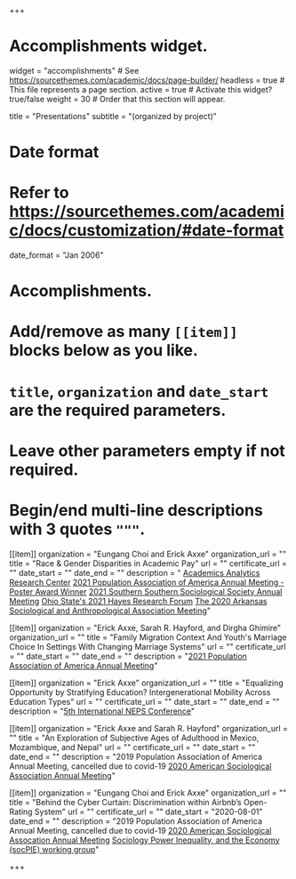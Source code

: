 +++
# Accomplishments widget.
widget = "accomplishments"  # See https://sourcethemes.com/academic/docs/page-builder/
headless = true  # This file represents a page section.
active = true  # Activate this widget? true/false
weight = 30  # Order that this section will appear.

title = "Presentations"
subtitle = "(organized by project)"

# Date format
#   Refer to https://sourcethemes.com/academic/docs/customization/#date-format
date_format = "Jan 2006"

# Accomplishments.
#   Add/remove as many `[[item]]` blocks below as you like.
#   `title`, `organization` and `date_start` are the required parameters.
#   Leave other parameters empty if not required.
#   Begin/end multi-line descriptions with 3 quotes `"""`.

[[item]]
  organization = "Eungang Choi and Erick Axxe"
  organization_url = ""
  title = "Race & Gender Disparities in Academic Pay"
  url = ""
  certificate_url = ""
  date_start = ""
  date_end = ""
  description = "
  [Academics Analytics Research Center](https://youtu.be/4jjbHm9wnSs)
  [2021 Population Association of America Annual Meeting - Poster Award Winner](/updates/presentations/PAA2021_poster.pdf)
  [2021 Southern Southern Sociological Society Annual Meeting](/updates/presentations/AcademicInequality_SSS_20210408.pdf)
  [Ohio State's 2021 Hayes Research Forum](/updates/presentations/AcademicInequality_Hayes_20210408.pdf)
  [The 2020 Arkansas Sociological and Anthropological Association Meeting](/updates/presentations/ArkConf_AxxeChoi_20201105.pdf)"

[[item]]
  organization = "Erick Axxe, Sarah R. Hayford, and Dirgha Ghimire"
  organization_url = ""
  title = "Family Migration Context And Youth's Marriage Choice In Settings With Changing Marriage Systems"
  url = ""
  certificate_url = ""
  date_start = ""
  date_end = ""
  description = "[2021 Population Association of America Annual Meeting](/updates/presentations/PAA2021_Axxe_20210503.pdf)"


[[item]]
  organization = "Erick Axxe"
  organization_url = ""
  title = "Equalizing Opportunity by Stratifying Education? Intergenerational Mobility Across Education Types"
  url = ""
  certificate_url = ""
  date_start = ""
  date_end = ""
  description = "[5th International NEPS Conference](/updates/presentations/NEPS_Axxe_20201204.pdf)"

[[item]]
  organization = "Erick Axxe and Sarah R. Hayford"
  organization_url = ""
  title = "An Exploration of Subjective Ages of Adulthood in Mexico, Mozambique, and Nepal"
  url = ""
  certificate_url = ""
  date_start = ""
  date_end = ""
  description = "2019 Population Association of America Annual Meeting, cancelled due to covid-19
  [2020 American Sociological Association Annual Meeting](/updates/presentations/SubjAdult_ASA2020_Axxe_20200804.pdf)"

[[item]]
  organization = "Eungang Choi and Erick Axxe"
  organization_url = ""
  title = "Behind the Cyber Curtain: Discrimination within Airbnb’s Open-Rating System"
  url = ""
  certificate_url = ""
  date_start = "2020-08-01"
  date_end = ""
  description = "2019 Population Association of America Annual Meeting, cancelled due to covid-19
  [2020 American Sociological Assocation Annual Meeting](/updates/presentations/ASA2020_AXXE_CHOI_Final.pdf)
  [Sociology Power Inequality, and the Economy (socPIE) working group](/updates/presentations/Presentation_socPIE_AxxeChoi_20200410.pdf)"

+++